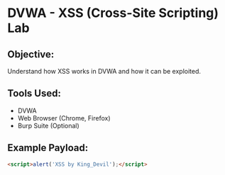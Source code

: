  # DVWA - XSS (Cross-Site Scripting) Lab

## Objective:
Understand how XSS works in DVWA and how it can be exploited.

## Tools Used:
- DVWA
- Web Browser (Chrome, Firefox)
- Burp Suite (Optional)

## Example Payload:
```html
<script>alert('XSS by King_Devil');</script>

